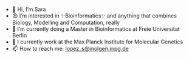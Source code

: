 - 👋 Hi, I’m Sara
- 😍 I’m interested in ✨Bioinformatics✨ and anything that combines Biology, Modelling and Computation, really 
- 📖 I’m currently doing a Master in Bioinformatics at Freie Universitat Berlin
- 💼 I currently work at the Max Planck Institute for Molecular Genetics
- 📫 How to reach me: lopez_s@molgen.mpg.de

<!--- special  repository because its `README.md` (this file) appears on your GitHub profile.
You can click the Preview link to take a look at your changes.
--->
